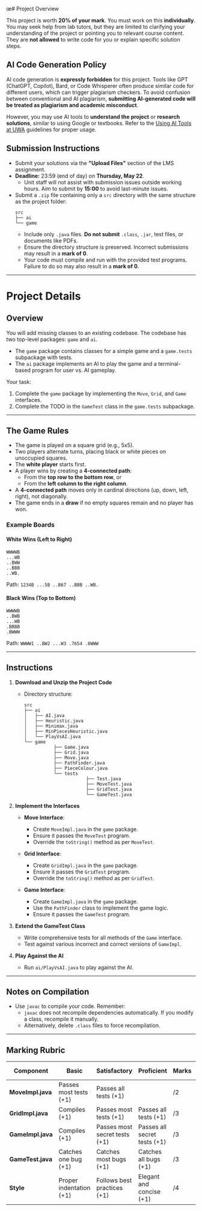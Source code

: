 œ# Project Overview

This project is worth **20% of your mark**. You must work on this **individually**. You may seek help from lab tutors, but they are limited to clarifying your understanding of the project or pointing you to relevant course content. They are **not allowed** to write code for you or explain specific solution steps.

## AI Code Generation Policy

AI code generation is **expressly forbidden** for this project. Tools like GPT (ChatGPT, Copilot), Bard, or Code Whisperer often produce similar code for different users, which can trigger plagiarism checkers. To avoid confusion between conventional and AI plagiarism, **submitting AI-generated code will be treated as plagiarism and academic misconduct**. 

However, you may use AI tools to **understand the project** or **research solutions**, similar to using Google or textbooks. Refer to the [Using AI Tools at UWA](#) guidelines for proper usage.

## Submission Instructions

- Submit your solutions via the **"Upload Files"** section of the LMS assignment.
- **Deadline:** 23:59 (end of day) on **Thursday, May 22**. 
    - Unit staff will not assist with submission issues outside working hours. Aim to submit by **15:00** to avoid last-minute issues.
- Submit a `.zip` file containing only a `src` directory with the same structure as the project folder:
    ```
    src
    ├── ai
    └── game
    ```
    - Include only `.java` files. **Do not submit** `.class`, `.jar`, test files, or documents like PDFs.
    - Ensure the directory structure is preserved. Incorrect submissions may result in a **mark of 0**.
    - Your code must compile and run with the provided test programs. Failure to do so may also result in a **mark of 0**.

---

# Project Details

## Overview

You will add missing classes to an existing codebase. The codebase has two top-level packages: `game` and `ai`. 

- The `game` package contains classes for a simple game and a `game.tests` subpackage with tests.
- The `ai` package implements an AI to play the game and a terminal-based program for user vs. AI gameplay.

Your task:
1. Complete the `game` package by implementing the `Move`, `Grid`, and `Game` interfaces.
2. Complete the TODO in the `GameTest` class in the `game.tests` subpackage.

---

## The Game Rules

- The game is played on a square grid (e.g., 5x5).
- Two players alternate turns, placing black or white pieces on unoccupied squares.
- The **white player** starts first.
- A player wins by creating a **4-connected path**:
    - From the **top row to the bottom row**, or
    - From the **left column to the right column**.
- A **4-connected path** moves only in cardinal directions (up, down, left, right), not diagonally.
- The game ends in a **draw** if no empty squares remain and no player has won.

### Example Boards

#### White Wins (Left to Right)
```
WWWWB
...WB
..BWW
..BBB
..WB.
```
Path: `1234B ...5B ..B67 ..BBB ..WB.`

#### Black Wins (Top to Bottom)
```
WWWWB
..BWB
...WB
.BBBB
.BWWW
```
Path: `WWWW1 ..BW2 ...W3 .7654 .8WWW`

---

## Instructions

1. **Download and Unzip the Project Code**
     - Directory structure:
         ```
         src
         ├── ai
         │   ├── AI.java
         │   ├── Heuristic.java
         │   ├── Minimax.java
         │   ├── MinPiecesHeuristic.java
         │   └── PlayVsAI.java
         └── game
                    ├── Game.java
                    ├── Grid.java
                    ├── Move.java
                    ├── PathFinder.java
                    ├── PieceColour.java
                    └── tests
                                ├── Test.java
                                ├── MoveTest.java
                                ├── GridTest.java
                                └── GameTest.java
         ```

2. **Implement the Interfaces**
     - **Move Interface**:
         - Create `MoveImpl.java` in the `game` package.
         - Ensure it passes the `MoveTest` program.
         - Override the `toString()` method as per `MoveTest`.

     - **Grid Interface**:
         - Create `GridImpl.java` in the `game` package.
         - Ensure it passes the `GridTest` program.
         - Override the `toString()` method as per `GridTest`.

     - **Game Interface**:
         - Create `GameImpl.java` in the `game` package.
         - Use the `PathFinder` class to implement the game logic.
         - Ensure it passes the `GameTest` program.

3. **Extend the GameTest Class**
     - Write comprehensive tests for all methods of the `Game` interface.
     - Test against various incorrect and correct versions of `GameImpl`.

4. **Play Against the AI**
     - Run `ai/PlayVsAI.java` to play against the AI.

---

## Notes on Compilation

- Use `javac` to compile your code. Remember:
    - `javac` does not recompile dependencies automatically. If you modify a class, recompile it manually.
    - Alternatively, delete `.class` files to force recompilation.

---

## Marking Rubric

| Component                     | Basic                          | Satisfactory                   | Proficient                     | Marks | Learning Outcomes |
|-------------------------------|--------------------------------|--------------------------------|--------------------------------|-------|-------------------|
| **MoveImpl.java**             | Passes most tests (+1)         | Passes all tests (+1)          |                                | /2    | 1, 2             |
| **GridImpl.java**             | Compiles (+1)                 | Passes most tests (+1)         | Passes all tests (+1)          | /3    | 1, 2             |
| **GameImpl.java**             | Compiles (+1)                 | Passes most secret tests (+1)  | Passes all secret tests (+1)   | /3    | 1, 2             |
| **GameTest.java**             | Catches one bug (+1)          | Catches most bugs (+1)         | Catches all bugs (+1)          | /3    | 1, 2, 3          |
| **Style**                     | Proper indentation (+1)       | Follows best practices (+1)    | Elegant and concise (+1)       | /4    | 2, 4             |
